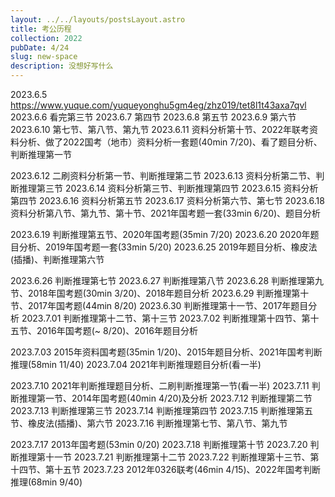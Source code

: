 ```yaml
---
layout: ../../layouts/postsLayout.astro
title: 考公历程
collection: 2022
pubDate: 4/24
slug: new-space
description: 没想好写什么
---
```


2023.6.5 https://www.yuque.com/yuqueyonghu5gm4eg/zhz019/tet8l1t43axa7qvl
2023.6.6 看完第三节
2023.6.7 第四节
2023.6.8 第五节
2023.6.9 第六节
2023.6.10 第七节、第八节、第九节
2023.6.11 资料分析第十节、2022年联考资料分析、做了2022国考（地市）资料分析一套题(40min 7/20)、看了题目分析、判断推理第一节

2023.6.12 二刷资料分析第一节、判断推理第二节
2023.6.13 资料分析第二节、判断推理第三节
2023.6.14 资料分析第三节、判断推理第四节
2023.6.15 资料分析第四节
2023.6.16 资料分析第五节
2023.6.17 资料分析第六节、第七节
2023.6.18 资料分析第八节、第九节、第十节、2021年国考题一套(33min 6/20)、题目分析

2023.6.19 判断推理第五节、2020年国考题(35min 7/20)
2023.6.20 2020年题目分析、2019年国考题一套(33min 5/20)
2023.6.25 2019年题目分析、橡皮法(插播)、判断推理第六节

2023.6.26 判断推理第七节
2023.6.27 判断推理第八节
2023.6.28 判断推理第九节、2018年国考题(30min 3/20)、2018年题目分析
2023.6.29 判断推理第十节、2017年国考题(44min 8/20)
2023.6.30 判断推理第十一节、2017年题目分析
2023.7.01 判断推理第十二节、第十三节
2023.7.02 判断推理第十四节、第十五节、2016年国考题(~ 8/20)、2016年题目分析

2023.7.03 2015年资料国考题(35min 1/20)、2015年题目分析、2021年国考判断推理(58min 11/40)
2023.7.04 2021年判断推理题目分析(看一半)

2023.7.10 2021年判断推理题目分析、二刷判断推理第一节(看一半)
2023.7.11 判断推理第一节、2014年国考题(40min 4/20)及分析
2023.7.12 判断推理第二节
2023.7.13 判断推理第三节
2023.7.14 判断推理第四节
2023.7.15 判断推理第五节、橡皮法(插播)、第六节
2023.7.16 判断推理第七节、第八节、第九节

2023.7.17 2013年国考题(53min 0/20)
2023.7.18 判断推理第十节
2023.7.20 判断推理第十一节
2023.7.21 判断推理第十二节
2023.7.22 判断推理第十三节、第十四节、第十五节
2023.7.23 2012年0326联考(46min 4/15)、2022年国考判断推理(68min 9/40)

